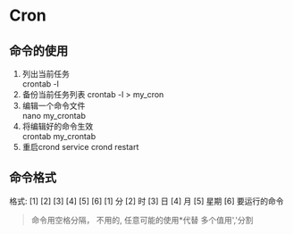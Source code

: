 # Cron

## 命令的使用

1. 列出当前任务	
    crontab -l 
2. 备份当前任务列表	
    crontab -l > my_cron   
3. 编辑一个命令文件      
    nano my_crontab
4. 将编辑好的命令生效  
    crontab my_crontab 
5. 重启crond
    service crond restart


## 命令格式	

格式: [1] [2] [3] [4] [5] [6] 
[1]	分
[2]	时
[3]	日
[4]	月
[5]	星期
[6]	要运行的命令
> 命令用空格分隔， 
> 不用的, 任意可能的使用*代替
> 多个值用','分割